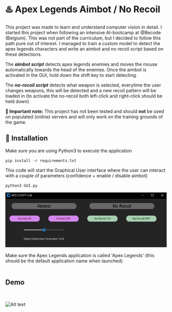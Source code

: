 # :hotsprings: Apex Legends Aimbot / No Recoil
This project was made to learn and understand computer vision in detail. I started this project when following an intensive AI-bootcamp at @Becode (Belgium). This was not part of the curriculum, but I decided to follow this path pure out of interest. I managed to train a custom model to detect the apex legends characters and write an aimbot and no recoil script based on these detections.

The ***aimbot script*** detects apex legends enemies and moves the mouse automatically towards the head of the enemies. Once the aimbot is activated in the GUI, hold down the shift key to start detecting.

The ***no-recoil script*** detects what weapon is selected, everytime the user changes weapons, this will be detected and a new recoil pattern will be loaded in (to activate the no-recoil both left-click and right-click should be held down)


**:loudspeaker: Important note:** This project has not been tested and should **not** be used on populated (online) servers and will only work on the training grounds of the game.

## :wrench: Installation

Make sure you are using Python3 to execute the application <br>

    pip install -r requirements.txt

This code will start the Graphical User interface where the user can interact with a couple of parameters (confidence + enable / disable aimbot) <br>

    python3 GUI.py

![Alt text](images/GUI.jpg)

Make sure the Apex Legends application is called 'Apex Legends' (this should be the default application name when launched) <br>
<br>

## Demo
<br>

![Alt text](images/demo.gif)
